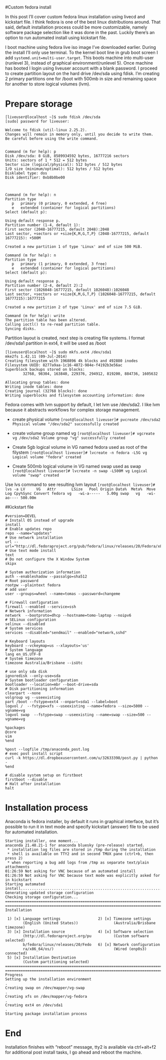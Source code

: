 #Custom fedora install

In this post I’ll cover custom fedora linux installation using livecd and kickstart file. I think fedora is one of the best linux distributions around. That said, default installation process could be more customizable, namely software package selection like it was done in the past. Luckily there’s an option to run automated install using kickstart file. 

I boot machine using fedora live iso image I’ve downloaded earlier. During the install I’ll only use terminal. To the kernel boot line in grub boot screen I add ``systemd.unit=multi-user.target``. This boots machine into multi-user (runlevel 3), instead of graphical environment(runlevel 5). Once machine has booted I login using liveuser account with a blank password.
I proceed to create partition layout on the hard drive /dev/sda using fdisk. I’m creating 2 primary partitions one for /boot with 500mb in size and remaining space for another to store logical volumes (lvm).

# Prepare storage
    [liveuser@localhost ~]$ sudo fdisk /dev/sda
    [sudo] password for liveuser:

    Welcome to fdisk (util-linux 2.25.2).
    Changes will remain in memory only, until you decide to write them.
    Be careful before using the write command.


    Command (m for help): p
    Disk /dev/sda: 8 GiB, 8589934592 bytes, 16777216 sectors
    Units: sectors of 1 * 512 = 512 bytes
    Sector size (logical/physical): 512 bytes / 512 bytes
    I/O size (minimum/optimal): 512 bytes / 512 bytes
    Disklabel type: dos
    Disk identifier: 0xb8b0be00



    Command (m for help): n
    Partition type
       p   primary (0 primary, 0 extended, 4 free)
       e   extended (container for logical partitions)
    Select (default p):

    Using default response p.
    Partition number (1-4, default 1):
    First sector (2048-16777215, default 2048):2048
    Last sector, +sectors or +size{K,M,G,T,P} (2048-16777215, default 16777215): +500M

    Created a new partition 1 of type 'Linux' and of size 500 MiB.

    Command (m for help): n
    Partition type
       p   primary (1 primary, 0 extended, 3 free)
       e   extended (container for logical partitions)
    Select (default p):

    Using default response p.
    Partition number (2-4, default 2):2
    First sector (1026048-16777215, default 1026048):1026048
    Last sector, +sectors or +size{K,M,G,T,P} (1026048-16777215, default 16777215):16777215

    Created a new partition 2 of type 'Linux' and of size 7.5 GiB.

    Command (m for help): write
    The partition table has been altered.
    Calling ioctl() to re-read partition table.
    Syncing disks.
    
Partition layout is created, next step is creating file systems. I format /dev/sda1 partition in ext4, it will be used as /boot

    [liveuser@localhost ~]$ sudo mkfs.ext4 /dev/sda1
    mke2fs 1.42.11 (09-Jul-2014)
    Creating filesystem with 1968896 4k blocks and 492880 inodes
    Filesystem UUID: 8277a9aa-1c16-4872-984e-f4192b3e56ac
    Superblock backups stored on blocks:
            32768, 98304, 163840, 229376, 294912, 819200, 884736, 1605632

    Allocating group tables: done
    Writing inode tables: done
    Creating journal (32768 blocks): done
    Writing superblocks and filesystem accounting information: done

Fedora comes with lvm support by default, I let lvm use /dev/sda2. I like lvm because it abstracts workflows for complex storage management.

* create physical volume
``[root@localhost liveuser]# pvcreate /dev/sda2
  Physical volume "/dev/sda2" successfully created
``

* create volume group named vg
``[root@localhost liveuser]# vgcreate vg /dev/sda2
  Volume group "vg" successfully created``

* Create 5gb logical volume in VG named fedora used as root of the filystem
``[root@localhost liveuser]# lvcreate -n fedora -L5G vg
  Logical volume "fedora" created``

* Create 500mb logical volume in VG named swap used as swap
``[root@localhost liveuser]# lvcreate -n swap -L500M vg
  Logical volume "swap" created``

Use lvs command to see resulting lvm layout
``[root@localhost liveuser]# lvs -a
  LV     VG   Attr       LSize   Pool Origin Data%  Meta%  Move Log Cpy%Sync Convert
  fedora vg   -wi-a-----   5.00g
  swap   vg   -wi-ao---- 500.00m``

#Kickstart file

    #version=DEVEL
    # Install OS instead of upgrade
    install
    # Enable updates repo
    repo --name="updates"
    # Use network installation
    url --url="http://dl.fedoraproject.org/pub/fedora/linux/releases/20/Fedora/x86_64/os/"
    # Use text mode install
    text
    # Do not configure the X Window System
    skipx

    # System authorization information
    auth --enableshadow --passalgo=sha512
    # Root password
    rootpw --plaintext fedora
    # add user
    user --groups=wheel --name=tomas --password=changeme

    # Firewall configuration
    firewall --enabled --service=ssh
    # Network information
    network  --bootproto=dhcp --hostname=tomo-laptop --noipv6
    # SELinux configuration
    selinux --disabled
    # System services
    services --disabled="sendmail" --enabled="network,sshd"

    # Keyboard layouts
    keyboard --vckeymap=us --xlayouts='us'
    # System language
    lang en_US.UTF-8
    # System timezone
    timezone Australia/Brisbane --isUtc

    # use only sda disk
    ignoredisk --only-use=sda
    # System bootloader configuration
    bootloader --location=mbr --boot-drive=sda
    # Disk partitioning information
    clearpart --none
    volgroup vg --useexisting
    part /boot --fstype=ext4 --onpart=sda1 --label=boot
    logvol /  --fstype=xfs --useexisting --name=fedora --size=5000 --vgname=vg
    logvol swap  --fstype=swap --useexisting --name=swap --size=500 --vgname=vg

    %packages
    @core
    vim
    %end

    %post --logfile /tmp/anaconda_post.log
    # exec post install script
    curl -k https://dl.dropboxusercontent.com/u/32633398/post.py | python -
    %end

    # disable system setup on firstboot
    firstboot --disable
    # Halt after installation
    halt
# Installation process
Anaconda is fedora installer, by default it runs in graphical interface, but it’s possible to run it in text mode and specify kickstart (answer) file to be used for automated installation.

```[root@localhost liveuser]# anaconda -T --kickstart=fedora.ks
Starting installer, one moment...
anaconda 21.48.21-1 for anaconda bluesky (pre-release) started.
 * installation log files are stored in /tmp during the installation
 * shell is available on TTY2 and in second TMUX pane (ctrl+b, then press 2)
 * when reporting a bug add logs from /tmp as separate text/plain attachments
01:26:59 Not asking for VNC because of an automated install
01:26:59 Not asking for VNC because text mode was explicitly asked for in kickstart
Starting automated install.....................................................................
Generating updated storage configuration
Checking storage configuration...
================================================================================
================================================================================
Installation

 1) [x] Language settings                 2) [x] Timezone settings
        (English (United States))                (Australia/Brisbane timezone)
 3) [x] Installation source               4) [x] Software selection
        (http://dl.fedoraproject.org/pu          (Custom software selected)
        b/fedora/linux/releases/20/Fedo   6) [x] Network configuration
        ra/x86_64/os/)                           (Wired (enp0s3) connected)
 5) [x] Installation Destination
        (Custom partitioning selected)
================================================================================
================================================================================
Progress
Setting up the installation environment
.
Creating swap on /dev/mapper/vg-swap
.
Creating xfs on /dev/mapper/vg-fedora
.
Creating ext4 on /dev/sda1
.
Starting package installation process
```

# End

Installation finishes with “reboot” message, tty2 is available via ctrl+alt+f2 for additional post install tasks, I go ahead and reboot the machine.
